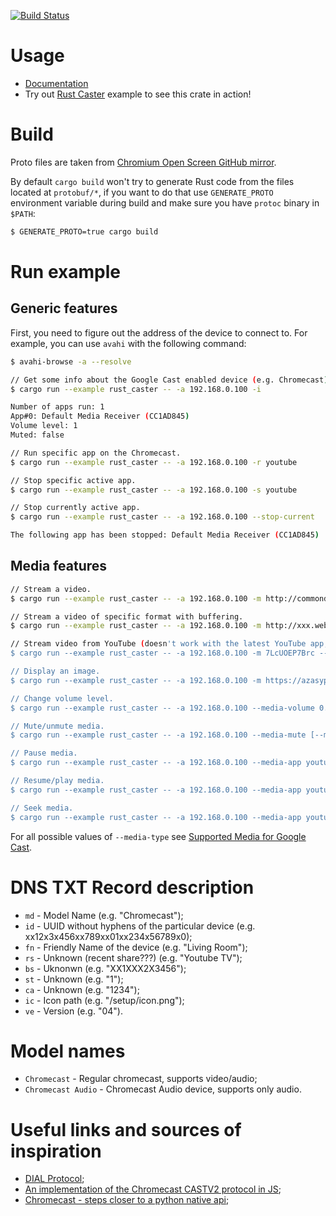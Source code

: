 [![Build Status](https://travis-ci.org/azasypkin/rust-cast.svg?branch=master)](https://travis-ci.org/azasypkin/rust-cast)

# Usage
* [Documentation](https://azasypkin.github.io/rust-cast/)
* Try out [Rust Caster](./examples/rust_caster.rs) example to see this crate in action!

# Build

Proto files are taken from [Chromium Open Screen GitHub mirror](https://chromium.googlesource.com/openscreen/+/8cce349b0a595ddf7178d5730e980ace3a1d1a53/cast/common/channel/proto).

By default `cargo build` won't try to generate Rust code from the files located at `protobuf/*`, if you want to do that
use `GENERATE_PROTO` environment variable during build and make sure you have `protoc` binary in `$PATH`:

```bash
$ GENERATE_PROTO=true cargo build
```

# Run example

## Generic features

First, you need to figure out the address of the device to connect to. For example, you can use `avahi` with the following command:
```bash
$ avahi-browse -a --resolve
```

```bash
// Get some info about the Google Cast enabled device (e.g. Chromecast). 
$ cargo run --example rust_caster -- -a 192.168.0.100 -i

Number of apps run: 1
App#0: Default Media Receiver (CC1AD845)
Volume level: 1
Muted: false

// Run specific app on the Chromecast.
$ cargo run --example rust_caster -- -a 192.168.0.100 -r youtube

// Stop specific active app.
$ cargo run --example rust_caster -- -a 192.168.0.100 -s youtube

// Stop currently active app.
$ cargo run --example rust_caster -- -a 192.168.0.100 --stop-current

The following app has been stopped: Default Media Receiver (CC1AD845)
```

## Media features
```bash
// Stream a video.
$ cargo run --example rust_caster -- -a 192.168.0.100 -m http://commondatastorage.googleapis.com/gtv-videos-bucket/sample/BigBuckBunny.mp4

// Stream a video of specific format with buffering.
$ cargo run --example rust_caster -- -a 192.168.0.100 -m http://xxx.webm --media-type video/webm --media-stream-type buffered

// Stream video from YouTube (doesn't work with the latest YouTube app, fix is welcome).
$ cargo run --example rust_caster -- -a 192.168.0.100 -m 7LcUOEP7Brc --media-app youtube

// Display an image.
$ cargo run --example rust_caster -- -a 192.168.0.100 -m https://azasypkin.github.io/style-my-image/images/mozilla.jpg

// Change volume level.
$ cargo run --example rust_caster -- -a 192.168.0.100 --media-volume 0.5

// Mute/unmute media.
$ cargo run --example rust_caster -- -a 192.168.0.100 --media-mute [--media-unmute]

// Pause media.
$ cargo run --example rust_caster -- -a 192.168.0.100 --media-app youtube --media-pause

// Resume/play media.
$ cargo run --example rust_caster -- -a 192.168.0.100 --media-app youtube --media-play

// Seek media.
$ cargo run --example rust_caster -- -a 192.168.0.100 --media-app youtube --media-seek 100
```

For all possible values of `--media-type` see [Supported Media for Google Cast](https://developers.google.com/cast/docs/media).

# DNS TXT Record description

* `md` - Model Name (e.g. "Chromecast");
* `id` - UUID without hyphens of the particular device (e.g. xx12x3x456xx789xx01xx234x56789x0);
* `fn` - Friendly Name of the device (e.g. "Living Room"); 
* `rs` - Unknown (recent share???) (e.g. "Youtube TV");
* `bs` - Uknonwn (e.g. "XX1XXX2X3456");
* `st` - Unknown (e.g. "1");
* `ca` - Unknown (e.g. "1234");
* `ic` - Icon path (e.g. "/setup/icon.png");
* `ve` - Version (e.g. "04").

# Model names

* `Chromecast` - Regular chromecast, supports video/audio;
* `Chromecast Audio` - Chromecast Audio device, supports only audio.

# Useful links and sources of inspiration

* [DIAL Protocol](http://www.dial-multiscreen.org/);
* [An implementation of the Chromecast CASTV2 protocol in JS](https://github.com/thibauts/node-castv2);
* [Chromecast - steps closer to a python native api](http://www.clift.org/fred/chromecast-steps-closer-to-a-python-native-api.html);
